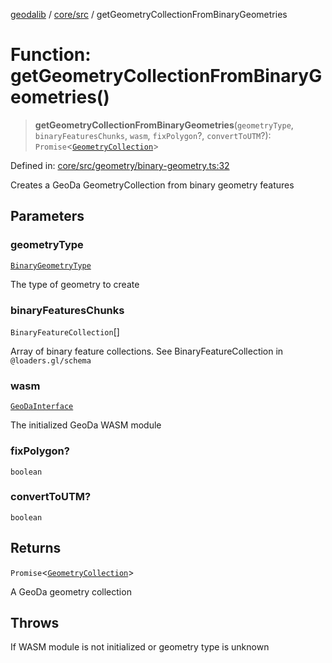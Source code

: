 [geodalib](../../../modules.md) / [core/src](../index.md) / getGeometryCollectionFromBinaryGeometries

# Function: getGeometryCollectionFromBinaryGeometries()

> **getGeometryCollectionFromBinaryGeometries**(`geometryType`, `binaryFeaturesChunks`, `wasm`, `fixPolygon`?, `convertToUTM`?): `Promise`\<[`GeometryCollection`](../classes/GeometryCollection.md)\>

Defined in: [core/src/geometry/binary-geometry.ts:32](https://github.com/GeoDaCenter/geoda-lib/blob/3f9453a08cf3d7f96b1a0d65d18359804129d8d2/js/packages/core/src/geometry/binary-geometry.ts#L32)

Creates a GeoDa GeometryCollection from binary geometry features

## Parameters

### geometryType

[`BinaryGeometryType`](../type-aliases/BinaryGeometryType.md)

The type of geometry to create

### binaryFeaturesChunks

`BinaryFeatureCollection`[]

Array of binary feature collections. See BinaryFeatureCollection in `@loaders.gl/schema`

### wasm

[`GeoDaInterface`](../interfaces/GeoDaInterface.md)

The initialized GeoDa WASM module

### fixPolygon?

`boolean`

### convertToUTM?

`boolean`

## Returns

`Promise`\<[`GeometryCollection`](../classes/GeometryCollection.md)\>

A GeoDa geometry collection

## Throws

If WASM module is not initialized or geometry type is unknown

